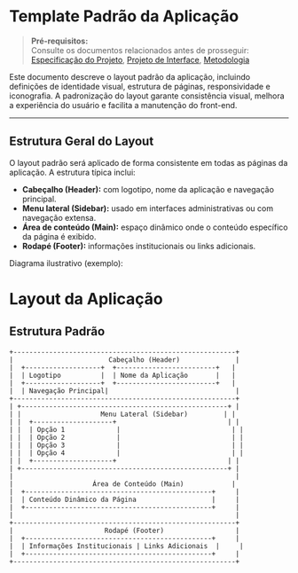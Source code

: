 # Template Padrão da Aplicação

> **Pré-requisitos:**  
> Consulte os documentos relacionados antes de prosseguir: <a href="02-Especificação do Projeto.md"> Especificação do Projeto</a>, <a href="03-Projeto de Interface.md"> Projeto de Interface</a>, <a href="04-Metodologia.md"> Metodologia</a>

Este documento descreve o layout padrão da aplicação, incluindo definições de identidade visual, estrutura de páginas, responsividade e iconografia. A padronização do layout garante consistência visual, melhora a experiência do usuário e facilita a manutenção do front-end.

---

## Estrutura Geral do Layout

O layout padrão será aplicado de forma consistente em todas as páginas da aplicação. A estrutura típica inclui:

- **Cabeçalho (Header):** com logotipo, nome da aplicação e navegação principal.
- **Menu lateral (Sidebar):** usado em interfaces administrativas ou com navegação extensa.
- **Área de conteúdo (Main):** espaço dinâmico onde o conteúdo específico da página é exibido.
- **Rodapé (Footer):** informações institucionais ou links adicionais.

Diagrama ilustrativo (exemplo):
# Layout da Aplicação

## Estrutura Padrão

```plaintext
+--------------------------------------------------------+
|                        Cabeçalho (Header)              |
|  +-------------------+  +-------------------------+   |
|  | Logotipo          |  | Nome da Aplicação       |   |
|  +-------------------+  +-------------------------+   |
|  | Navegação Principal|                                |
+--------------------------------------------------------+
| +----------------------------------------------------+ |
| |                    Menu Lateral (Sidebar)         | |
| |  +--------------------+                            | |
| |  | Opção 1             |                            | |
| |  | Opção 2             |                            | |
| |  | Opção 3             |                            | |
| |  | Opção 4             |                            | |
| |  +--------------------+                            | |
| +----------------------------------------------------+ |
|                                                        |
|                    Área de Conteúdo (Main)            |
|  +-----------------------------------------------+     |
|  | Conteúdo Dinâmico da Página                   |     |
|  +-----------------------------------------------+     |
|                                                        |
+--------------------------------------------------------+
|                       Rodapé (Footer)                  |
|  +-----------------------------------------------+     |
|  | Informações Institucionais | Links Adicionais  |     |
|  +-----------------------------------------------+     |
+--------------------------------------------------------+


